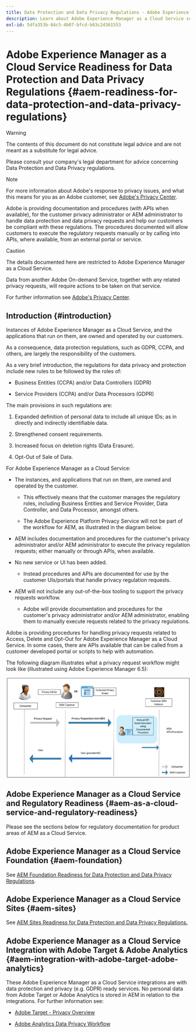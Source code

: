 ```yaml
---
title: Data Protection and Data Privacy Regulations - Adobe Experience Manager as a Cloud Service Readiness
description: Learn about Adobe Experience Manager as a Cloud Service support for the various Data Protection and Data Privacy Regulations; including the EU General Data Protection Regulation (GDPR), the California Consumer Privacy Act and how to comply when implementing a new AEM as a Cloud Service project.
exl-id: 5dfa353b-84c5-4b07-bfcd-b03c2d361553
---
```

# Adobe Experience Manager as a Cloud Service Readiness for Data Protection and Data Privacy Regulations {#aem-readiness-for-data-protection-and-data-privacy-regulations}

>[!WARNING]
>
>The contents of this document do not constitute legal advice and are not meant as a substitute for legal advice. 
>
>Please consult your company's legal department for advice concerning Data Protection and Data Privacy regulations. 

>[!NOTE]
>
>For more information about Adobe's response to privacy issues, and what this means for you as an Adobe customer, see [Adobe's Privacy Center](https://www.adobe.com/privacy.html). 

Adobe is providing documentation and procedures (with APIs when available), for the customer privacy administrator or AEM administrator to handle data protection and data privacy requests and help our customers be compliant with these regulations. The procedures documented will allow customers to execute the regulatory requests manually or by calling into APIs, where available, from an external portal or service. 

>[!CAUTION]
>
>The details documented here are restricted to Adobe Experience Manager as a Cloud Service. 
>
>Data from another Adobe On-demand Service, together with any related privacy requests, will require actions to be taken on that service.
>
>For further information see [Adobe's Privacy Center](https://www.adobe.com/privacy.html).

## Introduction {#introduction}

Instances of Adobe Experience Manager as a Cloud Service, and the applications that run on them, are owned and operated by our customers.

As a consequence, data protection regulations, such as GDPR, CCPA, and others, are largely the responsibility of the customers.

As a very brief introduction, the regulations for data privacy and protection include new rules to be followed by the roles of:

* Business Entities (CCPA) and/or Data Controllers (GDPR) 

* Service Providers (CCPA) and/or Data Processors (GDPR) 

The main provisions in such regulations are:

1. Expanded definition of personal data to include all unique IDs; as in directly and indirectly identifiable data.

2. Strengthened consent requirements.

3. Increased focus on deletion rights (Data Erasure).

4. Opt-Out of Sale of Data.

For Adobe Experience Manager as a Cloud Service:

* The instances, and applications that run on them, are owned and operated by the customer. 

  * This effectively means that the customer manages the regulatory roles, including Business Entities and Service Provider, Data Controller, and Data Processor, amongst others. 

  * The Adobe Experience Platform Privacy Service will not be part of the workflow for AEM, as illustrated in the diagram below. 

* AEM includes documentation and procedures for the customer's privacy administrator and/or AEM administrator to execute the privacy regulation requests; either manually or through APIs, when available.

* No new service or UI has been added.

  * Instead procedures and APIs are documented for use by the customer UIs/portals that handle privacy regulation requests.

* AEM will not include any out-of-the-box tooling to support the privacy requests workflow. 

  * Adobe will provide documentation and procedures for the customer's privacy administrator and/or AEM administrator, enabling them to manually execute requests related to the privacy regulations.

Adobe is providing procedures for handling privacy requests related to Access, Delete and Opt-Out for Adobe Experience Manager as a Cloud Service. In some cases, there are APIs available that can be called from a customer developed portal or scripts to help with automation.

The following diagram illustrates what a privacy request workflow might look like (illustrated using Adobe Experience Manager 6.5):

![Data Protection and Privacy](assets/data-protection-and-privacy-01.png)

## Adobe Experience Manager as a Cloud Service and Regulatory Readiness {#aem-as-a-cloud-service-and-regulatory-readiness}

Please see the sections below for regulatory documentation for product areas of AEM as a Cloud Service.

## Adobe Experience Manager as a Cloud Service Foundation {#aem-foundation}

See [AEM Foundation Readiness for Data Protection and Data Privacy Regulations](/help/onboarding/data-privacy-and-protection-readiness/foundation-readiness.md).

## Adobe Experience Manager as a Cloud Service Sites {#aem-sites}

See [AEM Sites Readiness for Data Protection and Data Privacy Regulations.](/help/onboarding/data-privacy-and-protection-readiness/sites-readiness.md)

## Adobe Experience Manager as a Cloud Service Integration with Adobe Target & Adobe Analytics {#aem-integration-with-adobe-target-adobe-analytics}

These Adobe Experience Manager as a Cloud Service integrations are with data protection and privacy (e.g. GDPR) ready services. No personal data from Adobe Target or Adobe Analytics is stored in AEM in relation to the integrations.
For further information see:

* [Adobe Target - Privacy Overview](https://experienceleague.adobe.com/docs/target/using/implement-target/before-implement/privacy/privacy.html)  

* [Adobe Analytics Data Privacy Workflow](https://experienceleague.adobe.com/docs/analytics/admin/data-governance/an-gdpr-workflow.html)
